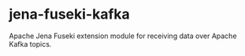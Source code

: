 # jena-fuseki-kafka
Apache Jena Fuseki extension module for receiving data over Apache Kafka topics.
